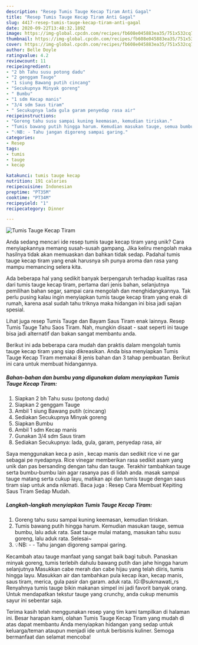 ```yaml
---
description: "Resep Tumis Tauge Kecap Tiram Anti Gagal"
title: "Resep Tumis Tauge Kecap Tiram Anti Gagal"
slug: 4417-resep-tumis-tauge-kecap-tiram-anti-gagal
date: 2020-09-22T13:48:32.189Z
image: https://img-global.cpcdn.com/recipes/fb608e045883ea35/751x532cq70/tumis-tauge-kecap-tiram-foto-resep-utama.jpg
thumbnail: https://img-global.cpcdn.com/recipes/fb608e045883ea35/751x532cq70/tumis-tauge-kecap-tiram-foto-resep-utama.jpg
cover: https://img-global.cpcdn.com/recipes/fb608e045883ea35/751x532cq70/tumis-tauge-kecap-tiram-foto-resep-utama.jpg
author: Belle Doyle
ratingvalue: 4.2
reviewcount: 11
recipeingredient:
- "2 bh Tahu susu potong dadu"
- "2 genggam Tauge"
- "1 siung Bawang putih cincang"
- "Secukupnya Minyak goreng"
- " Bumbu"
- "1 sdm Kecap manis"
- "3/4 sdm Saus tiram"
- " Secukupnya lada gula garam penyedap rasa air"
recipeinstructions:
- "Goreng tahu susu sampai kuning keemasan, kemudian tiriskan."
- "Tumis bawang putih hingga harum. Kemudian masukan tauge, semua bumbu, lalu aduk rata. Saat tauge mulai matang, masukan tahu susu goreng, lalu aduk rata. Selesai~"
- "💡NB: - Tahu jangan digoreng sampai garing."
categories:
- Resep
tags:
- tumis
- tauge
- kecap

katakunci: tumis tauge kecap 
nutrition: 191 calories
recipecuisine: Indonesian
preptime: "PT35M"
cooktime: "PT34M"
recipeyield: "1"
recipecategory: Dinner

---
```



![Tumis Tauge Kecap Tiram](https://img-global.cpcdn.com/recipes/fb608e045883ea35/751x532cq70/tumis-tauge-kecap-tiram-foto-resep-utama.jpg)

Anda sedang mencari ide resep tumis tauge kecap tiram yang unik? Cara menyiapkannya memang susah-susah gampang. Jika keliru mengolah maka hasilnya tidak akan memuaskan dan bahkan tidak sedap. Padahal tumis tauge kecap tiram yang enak harusnya sih punya aroma dan rasa yang mampu memancing selera kita.

Ada beberapa hal yang sedikit banyak berpengaruh terhadap kualitas rasa dari tumis tauge kecap tiram, pertama dari jenis bahan, selanjutnya pemilihan bahan segar, sampai cara mengolah dan menghidangkannya. Tak perlu pusing kalau ingin menyiapkan tumis tauge kecap tiram yang enak di rumah, karena asal sudah tahu triknya maka hidangan ini bisa jadi sajian spesial.

Lihat juga resep Tumis Tauge dan Bayam Saus Tiram enak lainnya. Resep Tumis Tauge Tahu Saos Tiram. Nah, mungkin disaat - saat seperti ini tauge bisa jadi alternatif dan bakan sangat membantu anda.


Berikut ini ada beberapa cara mudah dan praktis dalam mengolah tumis tauge kecap tiram yang siap dikreasikan. Anda bisa menyiapkan Tumis Tauge Kecap Tiram memakai 8 jenis bahan dan 3 tahap pembuatan. Berikut ini cara untuk membuat hidangannya.

<!--inarticleads1-->

##### Bahan-bahan dan bumbu yang digunakan dalam menyiapkan Tumis Tauge Kecap Tiram:

1. Siapkan 2 bh Tahu susu (potong dadu)
1. Siapkan 2 genggam Tauge
1. Ambil 1 siung Bawang putih (cincang)
1. Sediakan Secukupnya Minyak goreng
1. Siapkan  Bumbu
1. Ambil 1 sdm Kecap manis
1. Gunakan 3/4 sdm Saus tiram
1. Sediakan  Secukupnya: lada, gula, garam, penyedap rasa, air


Saya menggunakan keca p asin , kecap manis dan sedikit rice vi ne gar sebagai pe nyedapnya. Rice vinegar memberikan rasa sedikit asam yang unik dan pas bersanding dengan tahu dan tauge. Terakhir tambahkan tauge serta bumbu-bumbu lain agar rasanya pas di lidah anda. masak sampai tauge matang serta cukup layu, matikan api dan tumis tauge dengan saus tiram siap untuk anda nikmati. Baca juga : Resep Cara Membuat Kepiting Saus Tiram Sedap Mudah. 

<!--inarticleads2-->

##### Langkah-langkah menyiapkan Tumis Tauge Kecap Tiram:

1. Goreng tahu susu sampai kuning keemasan, kemudian tiriskan.
1. Tumis bawang putih hingga harum. Kemudian masukan tauge, semua bumbu, lalu aduk rata. Saat tauge mulai matang, masukan tahu susu goreng, lalu aduk rata. Selesai~
1. 💡NB: - - Tahu jangan digoreng sampai garing.


Kecambah atau tauge manfaat yang sangat baik bagi tubuh. Panaskan minyak goreng, tumis terlebih dahulu bawang putih dan jahe hingga harum selanjutnya Masukkan cabe merah dan cabe hijau yang telah diiris, tumis hingga layu. Masukkan air dan tambahkan pula kecap ikan, kecap manis, saus tiram, merica, gula pasir dan garam. aduk rata. IG:@sukmawati_rs Renyahnya tumis tauge bikin makanan simpel ini jadi favorit banyak orang. Untuk mendapatkan tekstur tauge yang crunchy, anda cukup menumis sayur ini sebentar saja. 

Terima kasih telah menggunakan resep yang tim kami tampilkan di halaman ini. Besar harapan kami, olahan Tumis Tauge Kecap Tiram yang mudah di atas dapat membantu Anda menyiapkan hidangan yang sedap untuk keluarga/teman ataupun menjadi ide untuk berbisnis kuliner. Semoga bermanfaat dan selamat mencoba!
